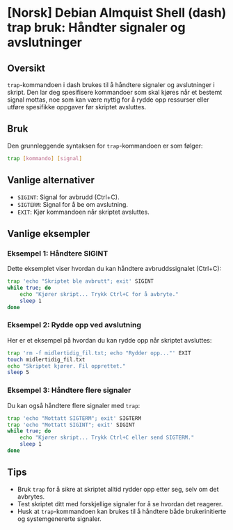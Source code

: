 # [Norsk] Debian Almquist Shell (dash) trap bruk: Håndter signaler og avslutninger

## Oversikt
`trap`-kommandoen i dash brukes til å håndtere signaler og avslutninger i skript. Den lar deg spesifisere kommandoer som skal kjøres når et bestemt signal mottas, noe som kan være nyttig for å rydde opp ressurser eller utføre spesifikke oppgaver før skriptet avsluttes.

## Bruk
Den grunnleggende syntaksen for `trap`-kommandoen er som følger:

```sh
trap [kommando] [signal]
```

## Vanlige alternativer
- `SIGINT`: Signal for avbrudd (Ctrl+C).
- `SIGTERM`: Signal for å be om avslutning.
- `EXIT`: Kjør kommandoen når skriptet avsluttes.

## Vanlige eksempler

### Eksempel 1: Håndtere SIGINT
Dette eksemplet viser hvordan du kan håndtere avbruddssignalet (Ctrl+C):

```sh
trap 'echo "Skriptet ble avbrutt"; exit' SIGINT
while true; do
    echo "Kjører skript... Trykk Ctrl+C for å avbryte."
    sleep 1
done
```

### Eksempel 2: Rydde opp ved avslutning
Her er et eksempel på hvordan du kan rydde opp når skriptet avsluttes:

```sh
trap 'rm -f midlertidig_fil.txt; echo "Rydder opp..."' EXIT
touch midlertidig_fil.txt
echo "Skriptet kjører. Fil opprettet."
sleep 5
```

### Eksempel 3: Håndtere flere signaler
Du kan også håndtere flere signaler med `trap`:

```sh
trap 'echo "Mottatt SIGTERM"; exit' SIGTERM
trap 'echo "Mottatt SIGINT"; exit' SIGINT
while true; do
    echo "Kjører skript... Trykk Ctrl+C eller send SIGTERM."
    sleep 1
done
```

## Tips
- Bruk `trap` for å sikre at skriptet alltid rydder opp etter seg, selv om det avbrytes.
- Test skriptet ditt med forskjellige signaler for å se hvordan det reagerer.
- Husk at `trap`-kommandoen kan brukes til å håndtere både brukerinitierte og systemgenererte signaler.